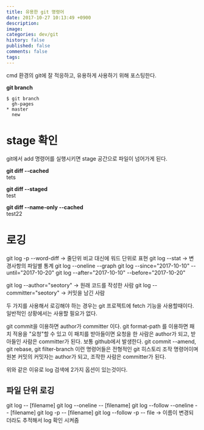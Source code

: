 ```yaml
---
title: 유용한 git 명령어
date: 2017-10-27 10:13:49 +0900
description: 
image: 
categories: dev/git
history: false
published: false
comments: false
tags:
---
```


<!-- 
| header  |   |   |   |   |
|---|---|---|---|---|
|  1 |   |   |   |   |
| 2  |   |   |   |   |
| 3  |   |   |   |   | -->

cmd 환경의 git에 잘 적응하고, 유용하게 사용하기 위해 포스팅한다.

<!-- # 여긴 어디, 나는 누구? -->

**git branch**
```
$ git branch
  gh-pages
* master
  new
```

# stage 확인

git에서 add 명령어를 실행시키면 stage 공간으로 파일이 넘어가게 된다.

**git diff --cached**  
tets

**git diff --staged**  
test

**git diff --name-only --cached**  
test22

# 로깅

git log -p --word-diff  -> 줄단위 비교 대신에 워드 단위로 표현
git log --stat -> 변경사항의 파일별 통계
git log --oneline --graph
git log --since="2017-10-10" --until="2017-10-20"
git log --after="2017-10-10" --before="2017-10-20"

git log --author="seotory" -> 원래 코드를 작성한 사람
git log --committer="seotory" -> 커밋을 남긴 사람

두 가지를 사용해서 로깅해야 하는 경우는 git 프로젝트에 fetch 기능을 사용할때이다. 일반적인 상황에서는 사용할 필요가 없다.

git commit을 이용하면 author가 committer 이다.
git format-path 를 이용하면 패치 적용을 "요청"할 수 있고 이 패치를 받아들이면 요청을 한 사람은 author가 되고, 받아들인 사람은 committer가 된다. 보통 github에서 발생한다.
git commit --amend, git rebase, git filter-branch 이런 명령어들은 전형적인 git 히스토리 조작 명령어이며 원본 커밋의 커밋자는 author가 되고, 조작한 사람은 committer가 된다.

위와 같은 이유로 log 검색에 2가지 옵션이 있는것이다.

## 파일 단위 로깅

git log -- [filename]
git log --oneline -- [filename]
git log --follow --oneline -- [filename] 
git log -p -- [filename]
git log --follow -p -- file -> 이름이 변경되더라도 추적해서 log 확인 시켜줌